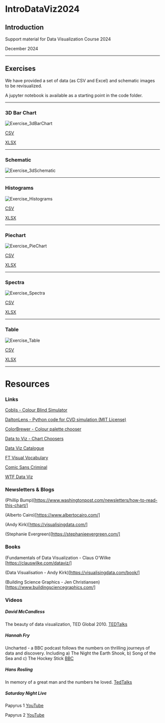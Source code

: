 # IntroDataViz2024

## Introduction

Support material for Data Visualization Course 2024

December 2024

------------------------
## Exercises

We have provided a set of data (as CSV and Excel) and schematic images to be revisualized.

A jupyter notebook is available as a starting point in the code folder.

-------------------
### 3D Bar Chart

![Exercise_3dBarChart](https://github.com/user-attachments/assets/0913c38c-d0b1-4ca4-a7e1-f85efcfb371e)

[CSV](./Data/Exercise_BarChart3D.csv)

[XLSX](./Data/Exercise_BarChart3D.xlsx)

-------------------
### Schematic

![Exercise_3dSchematic](https://github.com/user-attachments/assets/a84f3e40-ae98-4fac-ae16-fbfea775fbc4)

-------------------
### Histograms

![Exercise_Histograms](https://github.com/user-attachments/assets/e56567c3-6649-4c1e-aadb-c31019e81d9e)

[CSV](./Data/Exercise_Histograms.csv)

[XLSX](./Data/Exercise_Histograms.xlsx)

-------------------
### Piechart

![Exercise_PieChart](https://github.com/user-attachments/assets/08d75cab-37c9-4f0d-8cfc-7ac7435a0c10)

[CSV](./Data/Exercise_PieChart.csv)

[XLSX](./Data/Exercise_PieChart.xlsx)

-------------------
### Spectra

![Exercise_Spectra](https://github.com/user-attachments/assets/e2c50702-4013-43a5-b97c-541242be9fad)

[CSV](./Data/Exercise_Spectra.csv)

[XLSX](./Data/Exercise_Spectra.xlsx)

-------------------
### Table

![Exercise_Table](https://github.com/user-attachments/assets/d99ed368-fb2f-4f3a-9c41-26f76b88fafd)

[CSV](./Data/Exercise_Table.csv)

[XLSX](./Data/Exercise_Table.xlsx)

-----------------------------
# Resources

### Links

[Coblis - Colour Blind Simulator](https://www.color-blindness.com/coblis-color-blindness-simulator/)

[DaltonLens - Python code for CVD simulation (MIT License)](https://github.com/DaltonLens/DaltonLens-Python)

[ColorBrewer - Colour palette chooser](https://colorbrewer2.org/)

[Data to Viz - Chart Choosers](https://data-to-viz.com)

[Data Viz Catalogue](https://datavizcatalogue.com/)

[FT Visual Vocabulary](https://www.ft.com/content/c7bb24c9-964d-479f-ba24-03a2b2df6e85)

[Comic Sans Criminal](https://comicsanscriminal.com/)

[WTF Data Viz](https://viz.wtf/)

### Newsletters & Blogs

(Phillip Bump)[https://www.washingtonpost.com/newsletters/how-to-read-this-chart/]

(Alberto Cairo)[https://www.albertocairo.com/]

(Andy Kirk)[https://visualisingdata.com/]

(Stephanie Evergreen)[https://stephanieevergreen.com/]

### Books

(Fundamentals of Data Visualization - Claus O'Wilke [https://clauswilke.com/dataviz/]

(Data Visualisation - Andy Kirk)[https://visualisingdata.com/book/]

(Building Science Graphics - Jen Christiansen)[https://www.buildingsciencegraphics.com/]

### Videos

##### David McCandless

The beauty of data visualization, TED Global 2010.
[TEDTalks](https://www.ted.com/talks/david_mccandless_the_beauty_of_data_visualization?subtitle=en)

##### Hannah Fry

Uncharted - a BBC podcast follows the numbers on thrilling journeys of data and discovery. Including a) The Night the Earth Shook, b) Song of the Sea and c) The Hockey Stick
[BBC](https://www.bbc.co.uk/programmes/m001qw8x)

##### Hans Rosling

In memory of a great man and the numbers he loved.
[TedTalks](https://www.ted.com/playlists/474/the_best_hans_rosling_talks_yo)

##### Saturday Night Live

Papyrus 1 [YouTube](https://www.youtube.com/watch?v=jVhlJNJopOQ)

Papyrus 2 [YouTube](https://www.youtube.com/watch?v=Q8PdffUfoF0)


